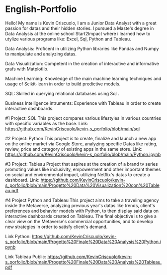 # English-Portfolio
Hello! My name is Kevin Criscuolo, I am a Junior Data Analyst with a great passion for datas and their hidden stories.
I pursued a Maste's degree in Data Analysis at the online school Start2Impact where i learned how to utylize various programs like: Excel, Sql, Python and Tableau.

Data Analysis: Proficent in utilizing Python libraries like Pandas and Numpy to manipulate and analyzing datas.

Data Visualization: Competent in the creation of interactive and informative grafs with Matplotlib.

Machine Learning: Knowledge of the main machine learning techniques and usage of Scikit-learn in order to build predictive models.

SQL: Skilled in querying relational databases using Sql .

Business Intelligence intruments: Experience with Tableau in order to create interactive dashboards.


#1 Project:
SQL
This project compares various lifestyles in various countries with specific variables as the base.
Link: https://github.com/KevinCriscuolo/kevin-s_porfolio/blob/main/sql


#2 Project:
Python
This project is to create, finalize and launch a new app on the online market via Google Store, analyzing specific Datas like rating, review, price and category of existing apps in the same store.
Link: https://github.com/KevinCriscuolo/kevin-s_porfolio/blob/main/Python.ipynb


#3 Project:
Tableau
Project that aspires at the creation of a brand tv series promoting values like inclusivity, empowerment and other important themes on social and environmental impact, utilizing Netflix's datas to create a dashboard.
Link: https://github.com/KevinCriscuolo/kevin-s_porfolio/blob/main/Progetto%20Data%20Visualization%20con%20Tableau.pdf


#4 Project
Python and Tableau
This project aims to take a traveling agency inside the Metaverse, analyzing previous year's datas like trends, client's preferences and behavior models with Python, to then display said data on interactive dashboards created on Tableau.
The final objective is to give a clear view on the Metaverse's commercial opportunities, and to develop new strategies in order to satisfy client's demand.

Link Python: https://github.com/KevinCriscuolo/kevin-s_porfolio/blob/main/Progetto%20Finale%20Data%20Analysis%20Python.ipynb

Link Tableau Public: https://github.com/KevinCriscuolo/kevin-s_porfolio/blob/main/Progetto%20Finale%20Data%20Analysis%20Tableau.pdf
